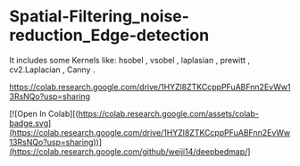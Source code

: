 # Spatial-Filtering_noise-reduction_Edge-detection
It includes some Kernels like:
hsobel , vsobel , laplasian , prewitt , cv2.Laplacian , Canny .


https://colab.research.google.com/drive/1HYZl8ZTKCcppPFuABFnn2EvWw13RsNQo?usp=sharing

[![Open In Colab][(https://colab.research.google.com/assets/colab-badge.svg](https://colab.research.google.com/drive/1HYZl8ZTKCcppPFuABFnn2EvWw13RsNQo?usp=sharing))](https://colab.research.google.com/github/weiji14/deepbedmap/]
